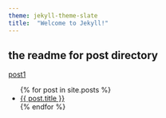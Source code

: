 ```yaml
---
theme: jekyll-theme-slate
title:  "Welcome to Jekyll!"
---
```


## the readme for **post** directory

[post1](./2022-12-09-noel)

<ul>
  {% for post in site.posts %}
    <li>
      <a href="{{ post.url }}">{{ post.title }}</a>
    </li>
  {% endfor %}
</ul>
